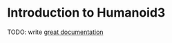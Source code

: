 # Introduction to Humanoid3

TODO: write [great documentation](http://jacobian.org/writing/what-to-write/)

